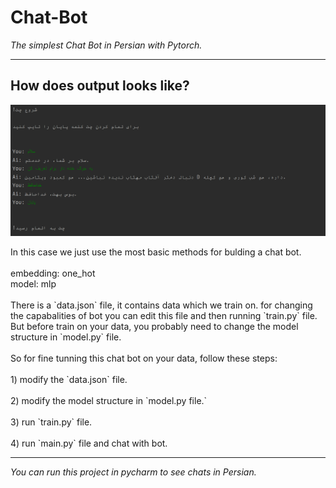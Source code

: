 # Chat-Bot
*The simplest Chat Bot in Persian with Pytorch.*
<hr>
<div>
  <h2> How does output looks like?</h2>
  <img src="result.png">
  <p>In this case we just use the most basic methods for bulding a chat bot.<br><br>embedding: one_hot <br>model: mlp<br><br>
  There is a `data.json` file, it contains data which we train on. for changing the capabalities of bot you can edit this file and then running `train.py` file. But before train on your data, you probably need to change the model structure in `model.py` file.<br><br>
    So for fine tunning this chat bot on your data, follow these steps:<br><br>
    1) modify the `data.json` file.<br><br>
    2) modify the model structure in `model.py file.`<br><br>
    3) run `train.py` file.<br><br>
    4) run `main.py` file and chat with bot.</p>
</div><hr>
<em>You can run this project in pycharm to see chats in Persian.</em>
